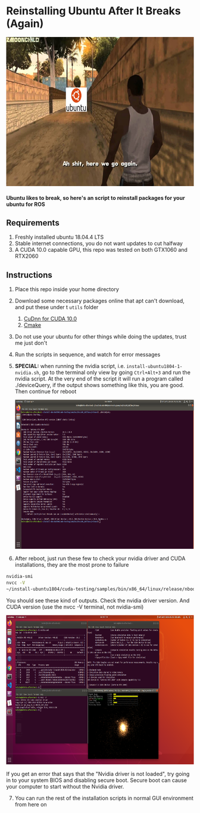 # Reinstalling Ubuntu After It Breaks (Again)

<img src="media/here-we-go-again.jpg" width="700" height="400" />

#### Ubuntu likes to break, so here's an script to reinstall packages for your ubuntu for ROS

## Requirements
1. Freshly installed ubuntu 18.04.4 LTS
2. Stable internet connections, you do not want updates to cut halfway
3. A CUDA 10.0 capable GPU, this repo was tested on both GTX1060 and RTX2060

## Instructions
1. Place this repo inside your home directory

2. Download some necessary packages online that apt can't download, and put these under t `utils` folder
   1. [CuDnn for CUDA 10.0](https://docs.nvidia.com/deeplearning/sdk/cudnn-install/index.html)
   2. [Cmake](https://github.com/Kitware/CMake/releases/download/v3.17.3/cmake-3.17.3.tar.gz)
   
3. Do not use your ubuntu for other things while doing the updates, trust me just don't

4. Run the scripts in sequence, and watch for error messages

5. **SPECIAL:** when running the nvidia script, i.e. `install-ubuntu1804-1-nvidia.sh`, go to the terminal only view by going `Ctrl+Alt+3` and run the nvidia script. At the very end of the script it will run a program called ./deviceQuery, if the output shows something like this, you are good. Then continue for reboot

   <img src="media/deviceQuery-success.png" width="700" height="400" />

6. After reboot, just run these few to check your nvidia driver and CUDA installations, they are the most prone to failure

  ```bash
  nvidia-smi
  nvcc -V
  ~/install-ubuntu1804/cuda-testing/samples/bin/x86_64/linux/release/nbody
  ```
  You should see these kind of outputs. Check the nvidia driver version. And CUDA version (use the nvcc -V terminal, not nvidia-smi)

  <img src="media/nvidia-success.png" width="700" height="400" />

   If you get an error that says that the "Nvidia driver is not loaded", try going in to your system BIOS and disabling secure boot. Secure boot can cause your computer to start without the Nvidia driver.

7. You can run the rest of the installation scripts in normal GUI environment from here on

